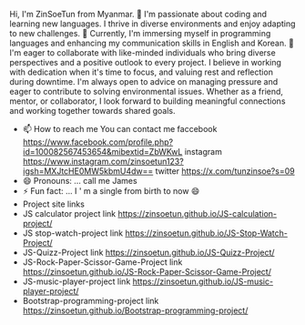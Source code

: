 Hi, I'm ZinSoeTun from Myanmar.
👀 I'm passionate about coding and learning new languages. I thrive in diverse environments and enjoy adapting to new challenges.
🌱 Currently, I'm immersing myself in programming languages and enhancing my communication skills in English and Korean.
💞️ I'm eager to collaborate with like-minded individuals who bring diverse perspectives and a positive outlook to every project. I believe in working with dedication when it's time to focus, and valuing rest and reflection during downtime. I'm always open to advice on managing pressure and eager to contribute to solving environmental issues. Whether as a friend, mentor, or collaborator, I look forward to building meaningful connections and working together towards shared goals.
- 📫 How to reach me
       You can contact me faccebook https://www.facebook.com/profile.php?id=100082567453654&mibextid=ZbWKwL
                          instagram https://www.instagram.com/zinsoetun123?igsh=MXJtcHE0MW5kbmU4dw==
                          twitter   https://x.com/tunzinsoe?s=09
- 😄 Pronouns: ... call me James 
- ⚡ Fun fact: ... I ' m a single from birth to now 😄
- Project site links
- JS calculator project link https://zinsoetun.github.io/JS-calculation-project/
- JS stop-watch-project link https://zinsoetun.github.io/JS-Stop-Watch-Project/
- JS-Quizz-Project link https://zinsoetun.github.io/JS-Quizz-Project/
- JS-Rock-Paper-Scissor-Game-Project link https://zinsoetun.github.io/JS-Rock-Paper-Scissor-Game-Project/
- JS-music-player-project link https://zinsoetun.github.io/JS-music-player-project/
- Bootstrap-programming-project link https://zinsoetun.github.io/Bootstrap-programming-project/


<!---
ZinSoeTun/ZinSoeTun is a ✨ special ✨ repository because its `README.md` (this file) appears on your GitHub profile.
You can click the Preview link to take a look at your changes.
--->

